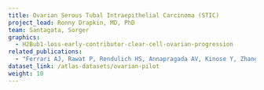 ```yaml
---
title: Ovarian Serous Tubal Intraepithelial Carcinoma (STIC)
project_lead: Ronny Drapkin, MD, PhD
team: Santagata, Sorger
graphics:
  - H2Bub1-loss-early-contributor-clear-cell-ovarian-progression
related_publications:
  - "Ferrari AJ, Rawat P, Rendulich HS, Annapragada AV, Kinose Y, Zhang X, Devins K, Budina A, Scharpf RB, Mitchell MA, Tanyi JL, Morgan MA, Schwartz LE, Soong TR, Velculescu VE, Drapkin R. H2Bub1 loss is an early contributor to clear cell ovarian cancer progression. JCI Insight 8 (12): e164995. https://doi.org/10.1172/jci.insight.164995. PMID: 37345659. PMCID: PMC10371241."
dataset_link: /atlas-datasets/ovarian-pilot
weight: 10
---
```

